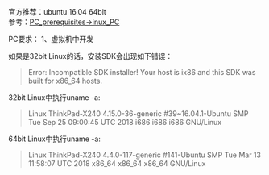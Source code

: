 官方推荐：ubuntu 16.04 64bit               
参考：[PC_prerequisites->inux_PC](https://wiki.st.com/stm32mpu/wiki/PC_prerequisites#Linux_PC)

PC要求：
1、虚拟机中开发





如果是32bit Linux的话，安装SDK会出现如下错误：
> Error: Incompatible SDK installer! Your host is ix86 and this SDK was built for x86_64 hosts.

32bit Linux中执行uname -a:
> Linux ThinkPad-X240 4.15.0-36-generic #39~16.04.1-Ubuntu SMP Tue Sep 25 09:00:45 UTC 2018 i686 i686 i686 GNU/Linux

64bit Linux中执行uname -a:
> Linux ThinkPad-X240 4.4.0-117-generic #141-Ubuntu SMP Tue Mar 13 11:58:07 UTC 2018 x86_64 x86_64 x86_64 GNU/Linux